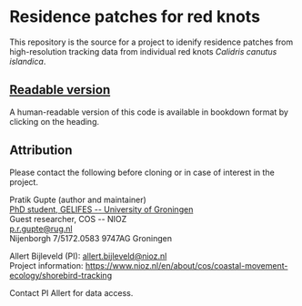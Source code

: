 # Residence patches for red knots

This repository is the source for a project to idenify residence patches from high-resolution tracking data from individual red knots _Calidris canutus islandica_.

## [Readable version](https://pratikunterwegs.github.io/knot-patches/)

A human-readable version of this code is available in bookdown format by clicking on the heading.

## Attribution

Please contact the following before cloning or in case of interest in the project.

Pratik Gupte (author and maintainer)  
[PhD student, GELIFES -- University of Groningen](https://www.rug.nl/staff/p.r.gupte)  
Guest researcher, COS -- NIOZ  
p.r.gupte@rug.nl  
Nijenborgh 7/5172.0583 9747AG Groningen  

Allert Bijleveld (PI): allert.bijleveld@nioz.nl  
Project information: https://www.nioz.nl/en/about/cos/coastal-movement-ecology/shorebird-tracking

Contact PI Allert for data access.
